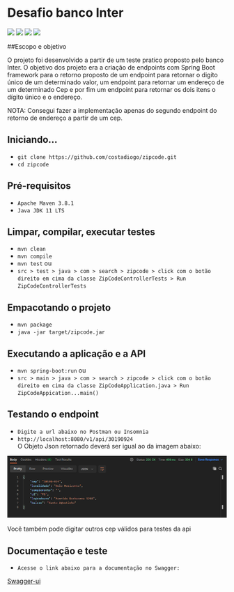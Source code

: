 # Desafio banco Inter

<img src="https://img.shields.io/badge/Java-ED8B00?style=for-the-badge&logo=java&logoColor=white" />
<img src="https://img.shields.io/badge/Spring_Boot-F2F4F9?style=for-the-badge&logo=spring-boot" />
<img src="https://img.shields.io/badge/Postman-FF6C37?style=for-the-badge&logo=Postman&logoColor=white" />
<img src="https://img.shields.io/badge/json-5E5C5C?style=for-the-badge&logo=json&logoColor=white" />

##Escopo e objetivo

O projeto foi desenvolvido a partir de um teste pratico proposto pelo banco Inter.
O objetivo dos projeto era a criação de endpoints com Spring Boot framework para o retorno proposto
de um endpoint para retornar o digíto único de um determinado valor, um endpoint para retornar um endereço 
de um determinado Cep e por fim um endpoint para retornar os dois itens o dígito único e o endereço.

NOTA: Consegui fazer a implementação apenas do segundo endpoint do retorno de endereço a partir de um cep.

## Iniciando...

- `git clone https://github.com/costadiogo/zipcode.git`
- `cd zipcode`

## Pré-requisitos

- `Apache Maven 3.8.1`
- `Java JDK 11 LTS`

## Limpar, compilar, executar testes
- `mvn clean`
- `mvn compile`
- `mvn test`
    ou
 - `src > test > java > com > search > zipcode > click com o botão direito em cima da classe ZipCodeControllerTests > Run ZipCodeControllerTests ` 

## Empacotando o projeto
- `mvn package`
-  `java -jar target/zipcode.jar`

## Executando a aplicação e a API
- `mvn spring-boot:run`
    ou
- `src > main > java > com > search > zipcode > click com o botão direito em cima da classe ZipCodeApplication.java > Run ZipCodeAppication...main()` 

## Testando o endpoint 
- `Digite a url abaixo no Postman ou Insomnia`
- `http://localhost:8080/v1/api/30190924` <br>
 O Objeto Json retornado deverá ser igual ao da imagem abaixo:
  
![img.png](img.png)

Você também pode digitar outros cep válidos para testes da api
 
## Documentação e teste
- `Acesse o link abaixo para a documentação no Swagger:`

<a href="http://localhost:8080/swagger-ui/index.html"> Swagger-ui </a>
